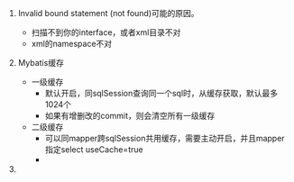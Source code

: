 1. Invalid bound statement (not found)可能的原因。

   - 扫描不到你的interface，或者xml目录不对
   - xml的namespace不对
2. Mybatis缓存
   - 一级缓存
     - 默认开启，同sqlSession查询同一个sql时，从缓存获取，默认最多1024个
     - 如果有增删改的commit，则会清空所有一级缓存
   - 二级缓存
     - 可以同mapper跨sqlSession共用缓存，需要主动开启，并且mapper指定select useCache=true
     - 
3. 

